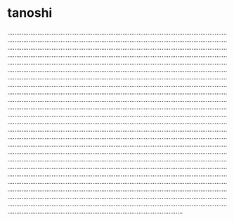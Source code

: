 # tanoshi
...................................................................................................................................................................................................................................................................................................................................................................................................................................................................................................................................................................................................................................................................................................................................................................................................................................................................................................................................................................................................................................................................................................................................................................................................................................................................................................................................................................................................................................................................................................................................................................................................................................................................................................................................................................................................................................................................................................................................................................................................................................................................................................................................................................................................................................................................................................................................................................................................................................................................................................................................................................................................................................................................................................................................................................................................................................................................................................................................................................................................................................................................................................................................................................................................